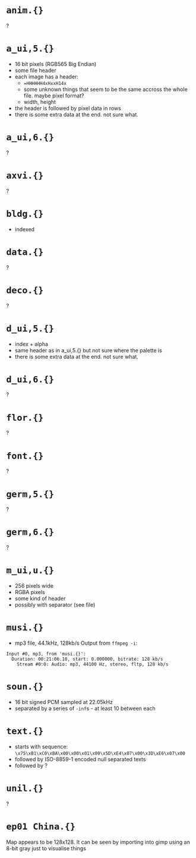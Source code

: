 `anim.{}`
=========
?

`a_ui,5.{}`
===========
* 16 bit pixels (RGB565 Big Endian)
* some file header
* each image has a header:
  * `=HHHHHH4xHxxH14x`
  * some unknown things that seem to be the same accross the whole file. maybe pixel format?
  * width, height
* the header is followed by pixel data in rows
* there is some extra data at the end. not sure what.

`a_ui,6.{}`
===========
?

`axvi.{}`
=========
?

`bldg.{}`
=========
* indexed

`data.{}`
=========
?

`deco.{}`
=========
?

`d_ui,5.{}`
===========
* index + alpha
* same header as in a_ui,5.{} but not sure where the palette is
* there is some extra data at the end. not sure what.

`d_ui,6.{}`
===========
?

`flor.{}`
========
?

`font.{}`
=========
?

`germ,5.{}`
===========
?

`germ,6.{}`
===========
?

`m_ui,u.{}`
===========
* 256 pixels wide
* RGBA pixels
* some kind of header
* possibly with separator (see file)

`musi.{}`
=========
* mp3 file, 44.1kHz, 128kb/s
Output from `ffmpeg -i`:
```
Input #0, mp3, from 'musi.{}':
  Duration: 00:21:06.10, start: 0.000000, bitrate: 128 kb/s
    Stream #0:0: Audio: mp3, 44100 Hz, stereo, fltp, 128 kb/s
```

`soun.{}`
=======
* 16 bit signed PCM sampled at 22.05kHz
* separated by a series of `-inf`s - at least 10 between each

`text.{}`
=========
* starts with sequence: ```\x75\xB1\xC0\xBA\x00\x00\x01\x00\x5D\xE4\x07\x00\x3D\xE6\x07\x00```
* followed by ISO-8859-1 encoded null separated texts
* followed by ?

`unil.{}`
=========
?

`ep01 China.{}`
===============
Map appears to be 128x128. It can be seen by importing into gimp using an 8-bit gray just to visualise things
